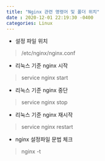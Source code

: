 ```yaml
---
title: "Nginx 관련 명령어 및 폴더 위치"
date : 2020-12-01 22:19:30 -0400
categories: Linux
---
```



- 설정 파일 위치
> /etc/nginx/nginx.conf


- 리눅스 기준 nginx 시작
> service nginx start

- 리눅스 기준 nginx 중단
> service nginx stop

- 리눅스 기준 nginx 재시작
> service nginx restart


- nginx 설정파일 문법 체크
> nginx -t
